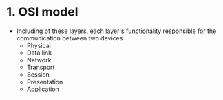# 1. OSI model
* Including of these layers, each layer's functionality responsible for the communication between two devices.
  * Physical
  * Data link
  * Network
  * Transport
  * Session
  * Presentation
  * Application